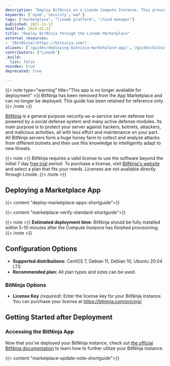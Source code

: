 ```yaml
---
description: "Deploy BitNinja on a Linode Compute Instance. This provides you with a general purpose security-as-a-service server defense tool powered by a social defense system."
keywords: ['spam','security','waf']
tags: ["marketplace", "linode platform", "cloud manager"]
published: 2021-11-12
modified: 2024-01-22
title: "Deploy BitNinja through the Linode Marketplace"
external_resources:
- '[BitNinja](https://bitninja.com/)'
aliases: ['/guides/deploying-bitninja-marketplace-app/','/guides/bitninja-marketplace-app/']
contributors: ["Linode"]
_build:
  list: false
noindex: true
deprecated: true

---
```

{{< note type="warning" title="This app is no longer available for deployment" >}}
BitNinja has been removed from the App Marketplace and can no longer be deployed. This guide has been retained for reference only.
{{< /note >}}


[BitNinja](https://bitninja.com/) is a general purpose security-as-a-service server defense tool powered by a social defense system and many active defense modules. Its main purpose is to protect your server against hackers, botnets, attackers, and malicious activities, all with less effort and maintenance on your part. All BitNinja servers form a huge honey farm to collect and analyze attacks from different botnets and then use this knowledge to intelligently adapt to new threats.

{{< note >}}
BitNinja requires a valid license to use the software beyond the initial 7 day [free trial](https://registration.bitninja.io/) period. To purchase a license, visit [BitNinja's website](https://bitninja.com/pricing/) and select a plan that fits your needs. Licenses are not available directly through Linode.
{{< /note >}}

## Deploying a Marketplace App

{{< content "deploy-marketplace-apps-shortguide">}}

{{< content "marketplace-verify-standard-shortguide">}}

{{< note >}}
**Estimated deployment time:** BitNinja should be fully installed within 5-10 minutes after the Compute Instance has finished provisioning.
{{< /note >}}

## Configuration Options

- **Supported distributions:** CentOS 7, Debian 11, Debian 10, Ubuntu 20.04 LTS
- **Recommended plan:** All plan types and sizes can be used.

### BitNinja Options

- **License Key** *(required)*: Enter the license key for your BitNinja instance. You can purchase your license at https://bitninja.com/pricing/.

## Getting Started after Deployment

### Accessing the BitNinja App

Now that you’ve deployed your BitNinja instance, check out [the official BitNinja documentation](https://doc.bitninja.io/docs/command_line_interface#usage) to learn how to further utilize your BitNinja instance.

{{< content "marketplace-update-note-shortguide">}}